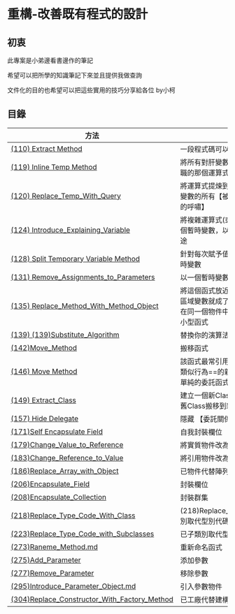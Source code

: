 # 重構-改善既有程式的設計

## 初衷

此專案是小弟邊看書邊作的筆記

希望可以把所學的知識筆記下來並且提供我做查詢

文件化的目的也希望可以把這些實用的技巧分享給各位 by小柯

## 目錄


|方法  |簡述  |
|---------|---------|
|[(110) Extract Method](/doc/(110)Extract_Method.md)     |一段程式碼可以被組織在一起並且獨立出來         |
|[(119) Inline Temp Method](/doc/(119)Inline_Temp.md)     |將所有對肝變數的引用動作，替換為對它復職的那個運算式本身         |
|[(120) Replace_Temp_With_Query](/doc/((120)Replace_Temp_With_Query.md))     |將運算式提煉到一個獨立函式，將這個暫時變數的所有【被引用點】替換為【對新函式的呼嘯】         |
|[(124) Introduce_Explaining_Variable](/doc/(124)Introduce_Explaining_Variable.md)     |將複雜運算式(或其中一部分) 的結果放進一個暫時變數，以此變數名稱來解釋運算式用途         |
|[(128) Split Temporary Variable Method](/doc/(128)Split_Temporary_Variable.md)     |針對每次賦予值，創造一個獨立的、對應暫時變數         |
|[(131) Remove_Assignments_to_Parameters](/doc/(131)Remove_Assignments_to_Parameters)     |以一個暫時變數取代該參數的位置         |
|[(135) Replace_Method_With_Method_Object](/doc/(135)Replace_Method_With_Method_Object.md)     |將這個函式放近一個單獨物件中，如此一來區域變數就成了物件內的欄位。然後你可以在同一個物件中將這個大型函式分解為數個小型函式         |
|[(139) (139)Substitute_Algorithm](/doc/(139)Substitute_Algorithm.md)     |替換你的演算法        |
|[(142)Move_Method](/doc/(142)Move_Method)     |搬移函式         |
|[(146) Move Method](/doc/(142)Move_Method.md)     |該函式最常引用的Class中建立一個有著==類似行為==的新函式。將舊函式變成一個單純的委託函式或將就函式移除。         |
|[(149) Extract_Class](/doc/(149)Extract_Class.md)     |建立一個新Class，將相關的欄位與函式從舊Class搬移到新Class         |
|[(157) Hide Delegate](/doc/(157)Hide_Delegate.md)     |隱藏 【委託關係】       |
|[(171)Self Encapsulate Field](/doc/(171)Self_Encapsulate_Field.md)    |自我封裝欄位      |
|[(179)Change_Value_to_Reference](/doc/(179)Change_Value_to_Reference.md)    |將實質物件改為引用物件      |
|[(183)Change_Reference_to_Value](/doc/(183)Change_Reference_to_Value.md)    |將引用物件改為實質物件      |
|[(186)Replace_Array_with_Object](/doc/(186)Replace_Array_with_Object.md)    |已物件代替陣列      |
|[(206)Encapsulate_Field](/doc/(206)Encapsulate_Field.md)    |封裝欄位      |
|[(208)Encapsulate_Collection](/doc/(208)Encapsulate_Collection.md)    |封裝群集      |
|[(218)Replace_Type_Code_With_Class](/doc/(218)Replace_Type_Code_With_Class.md)    |(218)Replace_Type_Code_With_Class(類別取代型別代碼)      |
|[(223)Replace_Type_Code_with_Subclasses](/doc/(223)Replace_Type_Code_with_Subclasses.md)    |已子類別取代型別代碼      |
|[(273)Raneme_Method.md](/doc/(273)Raneme_Method.md)    |重新命名函式      |
|[(275)Add_Parameter](/doc/(275)Add_Parameter.md)    |添加參數      |
|[(277)Remove_Parameter](/doc/(277)Remove_Parameter.md)    |移除參數     |
|[(295)Introduce_Parameter_Object.md](/doc/(295)Introduce_Parameter_Object.md)    |引入參數物件      |
|[(304)Replace_Constructor_With_Factory_Method](/doc/(304)Replace_Constructor_With_Factory_Method.md)    |已工廠代替建構      |